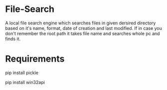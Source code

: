 # File-Search

A local file search engine which searches files in given dersired directory based on it's name, format, date of creation and last modified. If in case you don't remember the root path it takes file name and searches whole pc and finds it.

# Requirements 

pip install pickle

pip install win32api